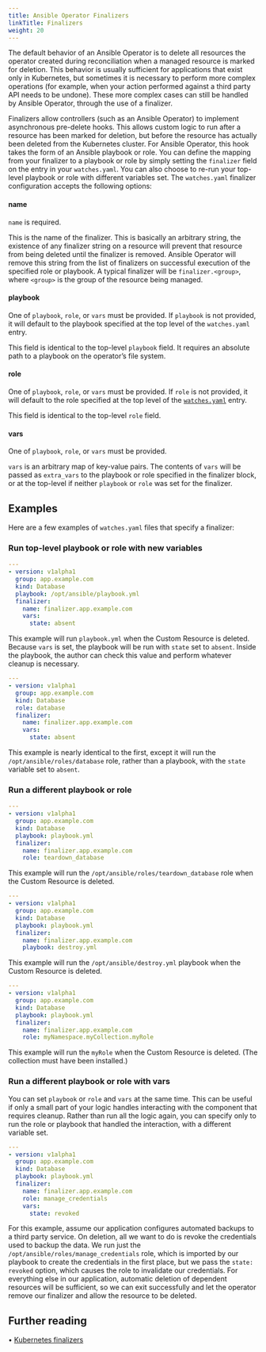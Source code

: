```yaml
---
title: Ansible Operator Finalizers
linkTitle: Finalizers
weight: 20
---
```


The default behavior of an Ansible Operator is to delete all resources the operator
created during reconciliation when a managed resource is marked for deletion. This
behavior is usually sufficient for applications that exist only in Kubernetes, but
sometimes it is necessary to perform more complex operations (for example, when
your action performed against a third party API needs to be undone). These more
complex cases can still be handled by Ansible Operator, through the use of a finalizer.

Finalizers allow controllers (such as an Ansible Operator) to implement asynchronous pre-delete hooks.
This allows custom logic to run after a resource has been marked for deletion, but
before the resource has actually been deleted from the Kubernetes cluster.
For Ansible Operator, this hook takes the form of an Ansible playbook or role. You can
define the mapping from your finalizer to a playbook or role by simply setting the
`finalizer` field on the entry in your `watches.yaml`. You can also choose to re-run
your top-level playbook or role with different variables set. The `watches.yaml`
finalizer configuration accepts the following options:


#### name
`name` is required.

This is the name of the finalizer. This is basically an arbitrary string, the existence
of any finalizer string on a resource will prevent that resource from being deleted until
the finalizer is removed. Ansible Operator will remove this string from the list of
finalizers on successful execution of the specified role or playbook. A typical finalizer
will be `finalizer.<group>`, where `<group>` is the group of the resource being managed.

#### playbook

One of `playbook`, `role`, or `vars` must be provided. If `playbook` is not provided, it
will default to the playbook specified at the top level of the `watches.yaml`
entry.

This field is identical to the top-level `playbook` field. It requires an absolute
path to a playbook on the operator’s file system.

#### role

One of `playbook`, `role`, or `vars` must be provided. If `role` is not provided, it
will default to the role specified at the top level of the [`watches.yaml`][watches] entry.

This field is identical to the top-level `role` field.


#### vars

One of `playbook`, `role`, or `vars` must be provided.

`vars` is an arbitrary map of key-value pairs. The contents of `vars` will be passed as `extra_vars` to the
playbook or role specified in the finalizer block, or at the top-level if neither `playbook`
or `role` was set for the finalizer.

## Examples

Here are a few examples of `watches.yaml` files that specify a finalizer:

### Run top-level playbook or role with new variables

```yaml
---
- version: v1alpha1
  group: app.example.com
  kind: Database
  playbook: /opt/ansible/playbook.yml
  finalizer:
    name: finalizer.app.example.com
    vars:
      state: absent
```

This example will run `playbook.yml` when the Custom Resource
is deleted. Because `vars` is set, the playbook will be run with `state` set to `absent`. Inside the playbook,
the author can check this value and perform whatever cleanup is necessary.

```yaml
---
- version: v1alpha1
  group: app.example.com
  kind: Database
  role: database
  finalizer:
    name: finalizer.app.example.com
    vars:
      state: absent
```

This example is nearly identical to the first, except it will run the `/opt/ansible/roles/database`
role, rather than a playbook, with the `state` variable set to `absent`.

### Run a different playbook or role
```yaml
---
- version: v1alpha1
  group: app.example.com
  kind: Database
  playbook: playbook.yml
  finalizer:
    name: finalizer.app.example.com
    role: teardown_database
```

This example will run the `/opt/ansible/roles/teardown_database` role when the Custom Resource is deleted.

```yaml
---
- version: v1alpha1
  group: app.example.com
  kind: Database
  playbook: playbook.yml
  finalizer:
    name: finalizer.app.example.com
    playbook: destroy.yml
```

This example will run the `/opt/ansible/destroy.yml` playbook when the Custom Resource is deleted.

```yaml
---
- version: v1alpha1
  group: app.example.com
  kind: Database
  playbook: playbook.yml
  finalizer:
    name: finalizer.app.example.com
    role: myNamespace.myCollection.myRole
```

This example will run the `myRole` when the Custom Resource is deleted. (The collection must have been installed.)


### Run a different playbook or role with vars

You can set `playbook` or `role` and `vars` at the same time. This can be useful if only a small
part of your logic handles interacting with the component that requires cleanup. Rather than
run all the logic again, you can specify only to run the role or playbook that handled the
interaction, with a different variable set.

```yaml
---
- version: v1alpha1
  group: app.example.com
  kind: Database
  playbook: playbook.yml
  finalizer:
    name: finalizer.app.example.com
    role: manage_credentials
    vars:
      state: revoked
```


For this example, assume our application configures automated backups to a third party service.
On deletion, all we want to do is revoke the credentials used to backup the data. We run
just the `/opt/ansible/roles/manage_credentials` role, which is imported by our playbook to
create the credentials in the first place, but we pass the `state: revoked` option, which
causes the role to invalidate our credentials. For everything else in our application,
automatic deletion of dependent resources will be sufficient, so we can exit successfully and
let the operator remove our finalizer and allow the resource to be deleted.

## Further reading
• [Kubernetes finalizers](https://kubernetes.io/docs/tasks/access-kubernetes-api/custom-resources/custom-resource-definitions/#finalizers)

[watches]:https://sdk.operatorframework.io/docs/ansible/reference/watches/

